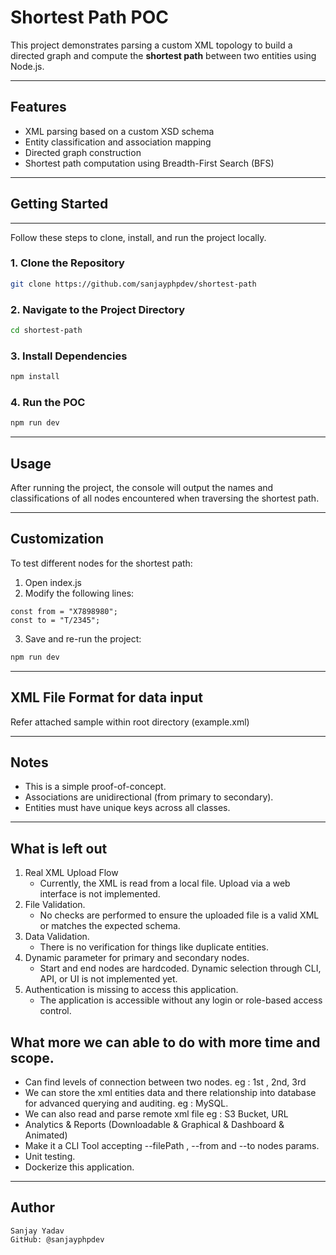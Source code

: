 # Shortest Path POC

This project demonstrates parsing a custom XML topology to build a directed graph and compute the **shortest path** between two entities using Node.js.

---

## Features

- XML parsing based on a custom XSD schema
- Entity classification and association mapping
- Directed graph construction
- Shortest path computation using Breadth-First Search (BFS)

---
## Getting Started
---
Follow these steps to clone, install, and run the project locally.
### 1. Clone the Repository
```bash
git clone https://github.com/sanjayphpdev/shortest-path
```
### 2. Navigate to the Project Directory
```bash
cd shortest-path
```
### 3. Install Dependencies
```bash
npm install
```
### 4. Run the POC
```bash
npm run dev
```
---

## Usage
After running the project, the console will output the names and classifications of all nodes encountered when traversing the shortest path.

---

## Customization
To test different nodes for the shortest path:
1. Open index.js
2. Modify the following lines:
```
const from = "X7898980";
const to = "T/2345";
```
3. Save and re-run the project:
```bash
npm run dev
```

---

## XML File Format for data input
Refer attached sample within root directory (example.xml)

---
## Notes
- This is a simple proof-of-concept.
- Associations are unidirectional (from primary to secondary).
- Entities must have unique keys across all classes.
---
## What is left out
1. Real XML Upload Flow
	- Currently, the XML is read from a local file. Upload via a web interface is not implemented.
2. File Validation.
	- No checks are performed to ensure the uploaded file is a valid XML or matches the expected schema.
3. Data Validation.
	- There is no verification for things like duplicate entities.
4. Dynamic parameter for primary and secondary nodes.
	- Start and end nodes are hardcoded. Dynamic selection through CLI, API, or UI is not implemented yet.
5. Authentication is missing to access this application.
	- The application is accessible without any login or role-based access control.

## What more we can able to do with more time and scope.
- Can find levels of connection between two nodes. eg : 1st , 2nd, 3rd
- We can store the xml entities data and there relationship into database for advanced querying and auditing. eg : MySQL.
- We can also read and parse remote xml file eg : S3 Bucket, URL
- Analytics & Reports (Downloadable & Graphical & Dashboard & Animated)
- Make it a CLI Tool accepting --filePath , --from and --to nodes params.
- Unit testing.
- Dockerize this application.
---
 ##  Author
```
Sanjay Yadav
GitHub: @sanjayphpdev
```
